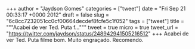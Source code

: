 
+++
author = "Jaydson Gomes"
categories = ["tweet"]
date = "Fri Sep 21 00:33:17 +0000 2012"
draft = false
slug = "6c8cc7232051cc0cf00664decdef8fcfe5c1f052"
tags = ["tweet"]
title = """Acabei de ver Ted. Puta f..."""
tweet = true
micro = true
tweet_url = "https://twitter.com/jaydson/status/248942941505216512"
+++
Acabei de ver Ted. Puta filme bom. Muito engraçado. Recomendo.
